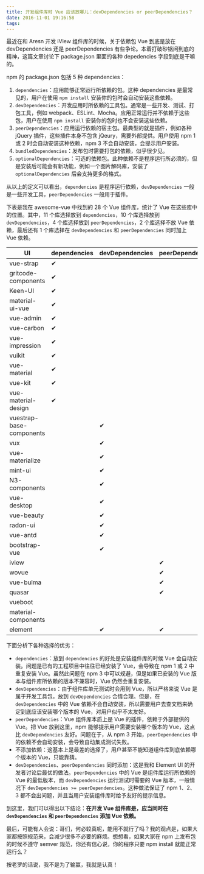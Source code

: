 ```yaml
---
title: 开发组件库时 Vue 应该放哪儿：devDependencies or peerDependencies？
date: 2016-11-01 19:16:58
tags:
---
```


最近在和 Aresn 开发 iView 组件库的时候，关于依赖包 Vue 到底是放在 devDependencies 还是 peerDependencies 有些争论。本着打破砂锅问到底的精神，这篇文章讨论下 package.json 里面的各种 depedencies 字段到底是干嘛的。

npm 的 package.json 包括 5 种 dependencies：
1. `dependencies`：应用能够正常运行所依赖的包。这种 dependencies 是最常见的，用户在使用 `npm install` 安装你的包时会自动安装这些依赖。
2. `devDependencies`：开发应用时所依赖的工具包。通常是一些开发、测试、打包工具，例如 webpack、ESLint、Mocha。应用正常运行并不依赖于这些包，用户在使用 `npm install` 安装你的包时也不会安装这些依赖。
3. `peerDependencies`：应用运行依赖的宿主包。最典型的就是插件，例如各种 jQuery 插件，这些插件本身不包含 jQeury，需要外部提供。用户使用 npm 1 或 2 时会自动安装这种依赖，npm 3 不会自动安装，会提示用户安装。
4. `bundledDependencies`：发布包时需要打包的依赖，似乎很少见。
5. `optionalDependencies`：可选的依赖包。此种依赖不是程序运行所必须的，但是安装后可能会有新功能，例如一个图片解码库，安装了 `optionalDependencies` 后会支持更多的格式。

从以上的定义可以看出，`dependencies` 是程序运行依赖，`devDependencies` 一般是一些开发工具，`peerDependencies` 一般用于插件。

下表是我在 awesome-vue 中找到的 28 个 Vue 组件库，统计了 Vue 在这些库中的位置。其中，11 个库选择放到 `dependencies`，10 个库选择放到 `devDependencies`，4 个库选择放到 `peerDependencies`，2 个库选择不放 Vue 依赖，最后还有 1 个库选择在 `devDependencies` 和 `peerDependencies` 同时加上 Vue 依赖。

| UI                       | dependencies        | devDependencies | peerDependencies | none |
| ------------------------ | ------------------- | --------------- | ---------------- | ---- |
| vue-strap                | ✔                  |                 |                  |      |
| gritcode-components      | ✔                  |                 |                  |      |
| Keen-UI                  | ✔                  |                 |                  |      |
| material-ui-vue          | ✔                  |                 |                  |      |
| vue-admin                | ✔                  |                 |                  |      |
| vue-carbon               | ✔                  |                 |                  |      |
| vue-impression           | ✔                  |                 |                  |      |
| vuikit                   | ✔                  |                 |                  |      |
| vue-material             | ✔                  |                 |                  |      |
| vue-kit                  | ✔                  |                 |                  |      |
| vue-material-design      | ✔                  |                 |                  |      |
| vuestrap-base-components |                     | ✔              |                  |      |
| vux                      |                     | ✔              |                  |      |
| vue-materialize          |                     | ✔              |                  |      |
| mint-ui                  |                     | ✔              |                  |      |
| N3-components            |                     | ✔              |                  |      |
| vue-desktop              |                     | ✔              |                  |      |
| vue-beauty               |                     | ✔              |                  |      |
| radon-ui                 |                     | ✔              |                  |      |
| vue-antd                 |                     | ✔              |                  |      |
| bootstrap-vue            |                     | ✔              |                  |      |
| iview                    |                     |                 | ✔               |      |
| wovue                    |                     |                 | ✔               |      |
| vue-bulma                |                     |                 | ✔               |      |
| quasar                   |                     |                 | ✔               |      |
| vueboot                  |                     |                 |                  | ✔   |
| material-components      |                     |                 |                  | ✔   |
| element                  |                     | ✔              | ✔               |      |

下面分析下各种选择的优劣：
- `dependencies`：放到 `dependencies` 的好处是安装组件库的时候 Vue 会自动安装。问题是已有的工程项目中往往已经安装了 Vue，会导致在 npm 1 或 2 中重复安装 Vue。虽然此问题在 npm 3 中可以规避，但是如果已安装的 Vue 版本与组件库所依赖的版本不兼容时，Vue 仍然会重复安装。
- `devDependencies`：由于组件库单元测试时会用到 Vue，所以严格来说 Vue 是属于开发工具包，放到 `devDependencies` 合情合理。但是，在 `devDependencies` 中的 Vue 依赖不会自动安装，所以需要用户去查文档来确定到底应该安装哪个版本的 Vue，对用户似乎不太友好。
- `peerDependencies`：Vue 组件库本质上是 Vue 的插件，依赖于外部提供的 Vue。把 Vue 放到这里，npm 能够提示用户需要安装哪个版本的 Vue，这点比 `devDependencies`  友好。问题在于，从 npm 3 开始，`peerDependencies` 中的依赖不会自动安装，会导致自动集成测试失败。
- 不添加依赖：这基本上是最差的选择了，用户甚至不能知道组件库到底依赖哪个版本的 Vue，只能靠猜。
- `devDependencies`、`peerDependencies` 同时添加：这是我和 Element UI 的开发者讨论后最优的做法。`peerDependencies` 中的 Vue 是组件库运行所依赖的 Vue 的最低版本，而 `devDependencies` 运行测试时需要的 Vue 版本，一般情况下 `devDependencies >= peerDependencies`。这种做法保证了 npm 1、2、3 都不会出问题，并且当用户安装组件库时给予友好的提示信息。

到这里，我们可以得出以下结论：**在开发 Vue 组件库是，应当同时在 `devDependencies` 和 `peerDependencies` 添加 Vue 依赖。**

最后，可能有人会说：哥们，何必较真呢，能用不就行了吗？我的观点是，如果大家都按照规范来，会减少很多不必要的麻烦。想想看，如果大家在 npm 上发布包的时候不遵守 semver 规范，你还有信心说，你的程序只要 npm install 就能正常运行么？

按老罗的话说，我不是为了输赢，我就是认真！
